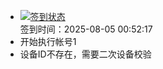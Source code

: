 - [![签到状态](https://github.com/womade/Cloud189-Actions/actions/workflows/main.yml/badge.svg?branch=main)](https://github.com/womade/Cloud189-Actions/actions/workflows/main.yml) <br> 签到时间：2025-08-05 00:52:17
- 开始执行帐号1
- 设备ID不存在，需要二次设备校验
